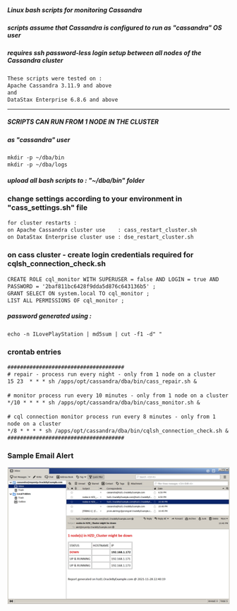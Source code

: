 ##### Linux bash scripts for monitoring Cassandra

##### scripts assume that Cassandra is configured to run as "cassandra" OS user

##### requires ssh password-less login setup between all nodes of the Cassandra cluster

```
These scripts were tested on :
Apache Cassandra 3.11.9 and above
and
DataStax Enterprise 6.8.6 and above
```

---

##### SCRIPTS CAN RUN FROM 1 NODE IN THE CLUSTER
##### as "cassandra" user

```
mkdir -p ~/dba/bin
mkdir -p ~/dba/logs
```

##### upload all bash scripts to : "~/dba/bin" folder

### change settings according to your environment in "cass_settings.sh" file

```
for cluster restarts :
on Apache Cassandra cluster use    : cass_restart_cluster.sh
on DataStax Enterprise cluster use : dse_restart_cluster.sh
```

### on cass cluster - create login credentials required for cqlsh_connection_check.sh

```
CREATE ROLE cql_monitor WITH SUPERUSER = false AND LOGIN = true AND PASSWORD = '2baf811bc6428f9dda5d876c643136b5' ;
GRANT SELECT ON system.local TO cql_monitor ;
LIST ALL PERMISSIONS OF cql_monitor ;
```

##### password generated using : 
```
echo -n ILovePlayStation | md5sum | cut -f1 -d" "
```

### crontab entries

```
#####################################
# repair - process run every night - only from 1 node on a cluster
15 23  * * * sh /apps/opt/cassandra/dba/bin/cass_repair.sh &

# monitor process run every 10 minutes - only from 1 node on a cluster
*/10 * * * * sh /apps/opt/cassandra/dba/bin/cass_monitor.sh &

# cql connection monitor process run every 8 minutes - only from 1 node on a cluster
*/8 * * * * sh /apps/opt/cassandra/dba/bin/cqlsh_connection_check.sh &
#####################################
```

### Sample Email Alert
![cass_monitor.jpg](https://github.com/Sarma1807/ApacheCassandra_Administration/blob/main/Monitoring_Scripts/cass_monitor.jpg) <br><br>

